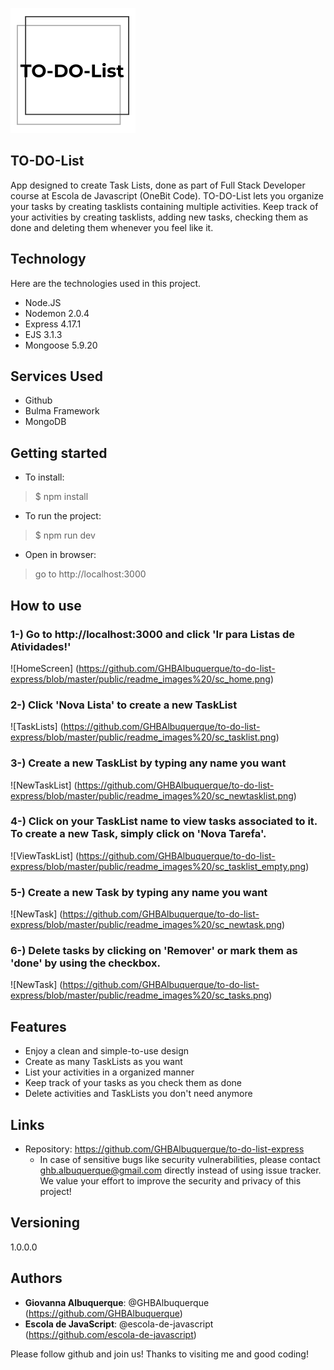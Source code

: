 ![Logo of the project](https://github.com/GHBAlbuquerque/to-do-list-express/blob/master/public/readme_images%20/logo.png)
 
## TO-DO-List

App designed to create Task Lists, done as part of Full Stack Developer course at Escola de Javascript (OneBit Code). TO-DO-List lets you organize your tasks by creating tasklists containing multiple activities. Keep track of your activities by creating tasklists, adding new tasks, checking them as done and deleting them whenever you feel like it.
 
 
## Technology 
 
Here are the technologies used in this project.
 
* Node.JS
* Nodemon 2.0.4
* Express 4.17.1
* EJS 3.1.3
* Mongoose 5.9.20
 
 
## Services Used
 
* Github
* Bulma Framework
* MongoDB
 

 
## Getting started
 
* To install:
>    $ npm install
* To run the project:
>    $ npm run dev
* Open in browser:
>    go to http://localhost:3000
 
## How to use
 
### 1-) Go to http://localhost:3000 and click 'Ir para Listas de Atividades!'
![HomeScreen] (https://github.com/GHBAlbuquerque/to-do-list-express/blob/master/public/readme_images%20/sc_home.png)

### 2-) Click 'Nova Lista' to create a new TaskList
![TaskLists] (https://github.com/GHBAlbuquerque/to-do-list-express/blob/master/public/readme_images%20/sc_tasklist.png)

### 3-) Create a new TaskList by typing any name you want
![NewTaskList] (https://github.com/GHBAlbuquerque/to-do-list-express/blob/master/public/readme_images%20/sc_newtasklist.png)

### 4-) Click on your TaskList name to view tasks associated to it. To create a new Task, simply click on 'Nova Tarefa'.
![ViewTaskList] (https://github.com/GHBAlbuquerque/to-do-list-express/blob/master/public/readme_images%20/sc_tasklist_empty.png)

### 5-) Create a new Task by typing any name you want
![NewTask] (https://github.com/GHBAlbuquerque/to-do-list-express/blob/master/public/readme_images%20/sc_newtask.png)

### 6-) Delete tasks by clicking on 'Remover' or mark them as 'done' by using the checkbox.
![NewTask] (https://github.com/GHBAlbuquerque/to-do-list-express/blob/master/public/readme_images%20/sc_tasks.png)

 
## Features
 
  - Enjoy a clean and simple-to-use design
  - Create as many TaskLists as you want
  - List your activities in a organized manner
  - Keep track of your tasks as you check them as done
  - Delete activities and TaskLists you don't need anymore
 
 
## Links
 
  - Repository: https://github.com/GHBAlbuquerque/to-do-list-express
    - In case of sensitive bugs like security vulnerabilities, please contact
     ghb.albuquerque@gmail.com directly instead of using issue tracker. We value your effort
      to improve the security and privacy of this project!
 
 
## Versioning
 
1.0.0.0
 
 
## Authors
 
* **Giovanna Albuquerque**: @GHBAlbuquerque (https://github.com/GHBAlbuquerque)
* **Escola de JavaScript**: @escola-de-javascript (https://github.com/escola-de-javascript)
 
 
Please follow github and join us!
Thanks to visiting me and good coding!
